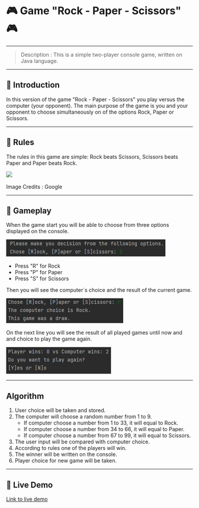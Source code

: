 # :video_game: Game "Rock - Paper - Scissors" :video_game:

---
> Description : This is a simple two-player console game, written on Java language.
---
## :beginner: Introduction
In this version of the game "Rock - Paper - Scissors" you play versus the computer (your opponent).
The main purpose of the game is you and your opponent to choose simultaneously on of the options
Rock, Paper or Scissors.

---

## :beginner: Rules
The rules in this game are simple: Rock beats Scissors, Scissors beats Paper and Paper beats Rock.

<img src="https://i1.actualno.com/actualno_2013/upload/news/2017/01/23/0719119001485166095_589245_600x458.webp"/>

Image Credits : Google

---

## :beginner: Gameplay
When the game start you will be able to choose from three options displayed on the console.

![img_3.png](img_3.png)

* Press "R" for Rock
* Press "P" for Paper
* Press "S" for Scissors

Then you will see the computer`s choice and the result of the current game.

![img_4.png](img_4.png)

On the next line you will see the result of all played games until now and and choice to play the game again.

![img_5.png](img_5.png)

---

## Algorithm

1. User choice will be taken and stored.
2. The computer will choose a random number from 1 to 9.
    * If computer choose a number from 1 to 33, it will equal to Rock.
    * If computer choose a number from 34 to 66, it will equal to Paper.
    * If computer choose a number from 67 to 99, it will equal to Scissors.
3. The user input will be compared with computer choice.
4. According to rules one of the players will win.
5. The winner will be written on the console.
6. Player choice for new game will be taken.

---

## :beginner: Live Demo

[Link to live demo](https://replit.com/@Stavr1/GameRockPaperScissorsByStavr1?v=1)